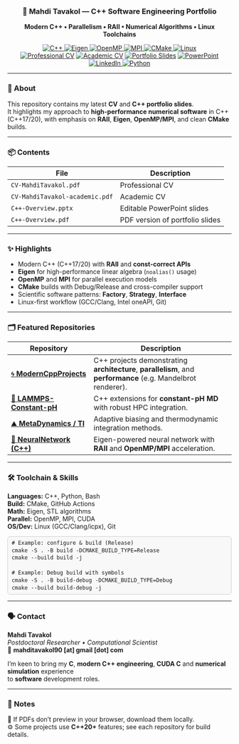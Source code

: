 <h3 align="center">🧭 Mahdi Tavakol — C++ Software Engineering Portfolio</h3>
<p align="center"><strong>Modern C++ • Parallelism • RAII • Numerical Algorithms • Linux Toolchains</strong></p>

<p align="center" style="margin: 0; padding: 0;">
  <a href="https://en.cppreference.com/w/" target="_blank">
    <img alt="C++" src="https://img.shields.io/badge/C%2B%2B-17%2F20-00599C?logo=c%2B%2B&logoColor=white&style=flat">
  </a>
  <a href="https://eigen.tuxfamily.org/" target="_blank">
    <img alt="Eigen" src="https://img.shields.io/badge/Eigen-Linear%20Algebra-7E57C2?style=flat">
  </a>
  <a href="https://www.openmp.org/" target="_blank">
    <img alt="OpenMP" src="https://img.shields.io/badge/OpenMP-Parallelism-1E88E5?style=flat">
  </a>
  <a href="https://www.mpi-forum.org/" target="_blank">
    <img alt="MPI" src="https://img.shields.io/badge/MPI-Distributed-00838F?style=flat">
  </a>
  <a href="https://cmake.org/" target="_blank">
    <img alt="CMake" src="https://img.shields.io/badge/CMake-Build-064F8C?logo=cmake&style=flat">
  </a>
  <a href="https://www.kernel.org/linux.html" target="_blank">
    <img alt="Linux" src="https://img.shields.io/badge/Linux-Dev%20Env-242938?logo=linux&logoColor=white&style=flat">
  </a>
</p>



<p align="center" style="margin: 0; padding: 0;">
  <a href="CV.pdf"><img alt="Professional CV" src="https://img.shields.io/badge/Professional%20CV-0F766E?style=flat&logo=adobeacrobatreader&logoColor=white"></a>
  <a href="CV-academic.pdf"><img alt="Academic CV" src="https://img.shields.io/badge/Academic%20CV-2563EB?style=flat&logo=adobeacrobatreader&logoColor=white"></a>
  <a href="C++-Overview.pdf"><img alt="Portfolio Slides" src="https://img.shields.io/badge/Portfolio%20Slides-7C3AED?style=flat&logo=googledrive&logoColor=white"></a>
  <a href="C++-Overview.pptx"><img alt="PowerPoint" src="https://img.shields.io/badge/PowerPoint-9333EA?style=flat&logo=microsoftpowerpoint&logoColor=white"></a>
  <a href="https://www.linkedin.com/in/mahditavakol/" target="_blank">
    <img alt="LinkedIn" src="https://img.shields.io/badge/LinkedIn-0A66C2?style=flat&logo=linkedin&logoColor=white">
  <a href="https://www.kaggle.com/mahditavakol/code" target="_blank">
  <img alt="Python" src="https://img.shields.io/badge/Python-Kaggle%20Projects-3776AB?logo=python&logoColor=white&style=flat">
  </a>
</p>


---

### 🧩  About

This repository contains my latest **CV** and **C++ portfolio slides**.  
It highlights my approach to **high-performance numerical software** in C++ (C++17/20), with emphasis on **RAII**, **Eigen**, **OpenMP/MPI**, and clean **CMake** builds.


---

### 📦 Contents

| File | Description |
|------|--------------|
| `CV-MahdiTavakol.pdf` | Professional CV |
| `CV-MahdiTavakol-academic.pdf` | Academic CV |
| `C++-Overview.pptx` | Editable PowerPoint slides |
| `C++-Overview.pdf` | PDF version of portfolio slides |

---

### ✨ Highlights

- Modern C++ (C++17/20) with **RAII** and **const-correct APIs**
- **Eigen** for high-performance linear algebra (`noalias()` usage)
- **OpenMP** and **MPI** for parallel execution models
- **CMake** builds with Debug/Release and cross-compiler support
- Scientific software patterns: **Factory**, **Strategy**, **Interface**
- Linux-first workflow (GCC/Clang, Intel oneAPI, Git)

---

### 🗂 Featured Repositories

| Repository | Description |
|-------------|-------------|
| [🌀 **ModernCppProjects**](https://github.com/MahdiTavakol/ModernCppProjects) | C++ projects demonstrating **architecture**, **parallelism**, and **performance** (e.g. Mandelbrot renderer). |
| [🧪 **LAMMPS-Constant-pH**](https://github.com/MahdiTavakol/LAMMPS-Constant-pH) | C++ extensions for **constant-pH MD** with robust HPC integration. |
| [⛰️ **MetaDynamics / TI**](https://github.com/MahdiTavakol/lammps-metaAR-10Sep2025) | Adaptive biasing and thermodynamic integration methods. |
| [🧠 **NeuralNetwork (C++)**](https://github.com/MahdiTavakol/ModernCppProjects) | Eigen-powered neural network with **RAII** and **OpenMP/MPI** acceleration. |

---

### 🛠️ Toolchain & Skills

**Languages:** C++, Python, Bash  
**Build:** CMake, GitHub Actions  
**Math:** Eigen, STL algorithms  
**Parallel:** OpenMP, MPI, CUDA  
**OS/Dev:** Linux (GCC/Clang/icpx), Git

<pre style="font-size: 12px; line-height: 1.4em; background:#f8f8f8; padding:0.5em 0.7em; border-radius:6px; border:1px solid #ccc;">
# Example: configure & build (Release)
cmake -S . -B build -DCMAKE_BUILD_TYPE=Release
cmake --build build -j

# Example: Debug build with symbols
cmake -S . -B build-debug -DCMAKE_BUILD_TYPE=Debug
cmake --build build-debug -j
</pre>

---

### 🗣️ Contact

**Mahdi Tavakol**  
_Postdoctoral Researcher • Computational Scientist_  
📧 <strong>mahditavakol90 &#91;at&#93; gmail &#91;dot&#93; com</strong>




I’m keen to bring my **C**, **modern C++ engineering**, **CUDA C** and **numerical simulation** experience  
to **software** development roles.

---

### 📝 Notes

📄 If PDFs don’t preview in your browser, download them locally.  
⚙️ Some projects use **C++20+** features; see each repository for build details.

